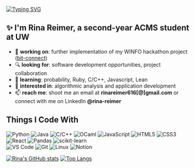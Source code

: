 [![Typing SVG](https://readme-typing-svg.demolab.com?font=Fira+Code&size=75&duration=3000&pause=2000&color=B082C6&vCenter=true&random=false&width=600&height=100&lines=Hey+There!+%F0%9F%91%8B)](https://git.io/typing-svg)

## ✨ I'm Rina Reimer, a second-year ACMS student at UW 
- 🔨 **working on**: further implementation of my WINFO hackathon project ([bit-connect](https://github.com/rina-reimer/bit-connect))
- 🔍 **looking for**: software development opportunities, project collaboration
- 🌱 **learning**: probability, Ruby, C/C++, Javascript, Lean
- 👀 **interested in**: algorithmic analysis and application development
- 📫 **reach me**: shoot me an email at **rinareimer616[@]gmail.com** or connect with me on LinkedIn **@rina-reimer**

## Things I Code With
![Python](https://img.shields.io/badge/Python%20-%20%233776AB?style=for-the-badge&logo=python&logoColor=white)
![Java](https://img.shields.io/badge/Java%20-%20%23f89820?style=for-the-badge&logo=java&logoColor=white)
![C/C++](https://img.shields.io/badge/C%2FC%2B%2B%20-%20%2300599C?style=for-the-badge&logo=c%2B%2B&logoColor=white)
![OCaml](https://img.shields.io/badge/OCaml%20-%20%23EC6813?style=for-the-badge&logo=ocaml&logoColor=white)
![JavaScript](https://img.shields.io/badge/javascript%20-%20%23F7DF1E?style=for-the-badge&logo=javascript&logoColor=white)
![HTML5](https://img.shields.io/badge/html5%20-%20%23E34F26?style=for-the-badge&logo=html5&logoColor=white)
![CSS3](https://img.shields.io/badge/css3%20-%20%231572B6?style=for-the-badge&logo=css3&logoColor=white) \
![React](https://img.shields.io/badge/react%20-%20%2361DAFB?style=for-the-badge&logo=react&logoColor=white)
![Pandas](https://img.shields.io/badge/pandas%20-%20%23150458?style=for-the-badge&logo=pandas&logoColor=white)
![scikit-learn](https://img.shields.io/badge/scikitlearn%20-%20%23F7931E?style=for-the-badge&logo=scikitlearn&logoColor=white) \
![VS Code](https://img.shields.io/badge/VS%20Code%20-%20%23007ACC?style=for-the-badge&logo=visualstudiocode&logoColor=white)
![Git](https://img.shields.io/badge/git%20-%20%23F05032?style=for-the-badge&logo=git&logoColor=white)
![Linux](https://img.shields.io/badge/linux%20-%20%23FCC624?style=for-the-badge&logo=linux&logoColor=white)
![Notion](https://img.shields.io/badge/notion-%23000000?style=for-the-badge&logo=notion&logoColor=white)

[![Rina's GitHub stats](https://github-readme-stats.vercel.app/api?username=rina-reimer&show_icons=true&theme=rose_pine&hide=stars)](https://github.com/anuraghazra/github-readme-stats)
[![Top Langs](https://github-readme-stats.vercel.app/api/top-langs/?username=rina-reimer&layout=compact&theme=rose_pine)](https://github.com/anuraghazra/github-readme-stats)



